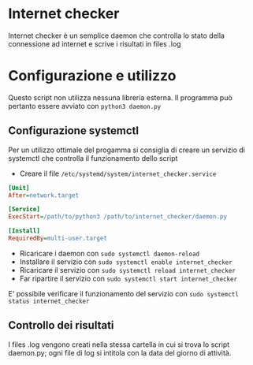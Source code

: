 # Internet checker
Internet checker è un semplice daemon che controlla lo stato della connessione ad internet e scrive i risultati in files .log

# Configurazione e utilizzo
Questo script non utilizza nessuna libreria esterna.
Il programma può pertanto essere avviato con `python3 daemon.py`
## Configurazione systemctl
Per un utilizzo ottimale del progamma si consiglia di creare un servizio di systemctl che controlla il funzionamento dello script
* Creare il file `/etc/systemd/system/internet_checker.service`
```ini
[Unit]
After=network.target

[Service]
ExecStart=/path/to/python3 /path/to/internet_checker/daemon.py

[Install]
RequiredBy=multi-user.target
```
* Ricaricare i daemon con `sudo systemctl daemon-reload`
* Installare il servizio con `sudo systemctl enable internet_checker`
* Ricaricare il servizio con `sudo systemctl reload internet_checker`
* Far ripartire il servizio con `sudo systemctl start internet_checker`

E' possibile verificare il funzionamento del servizio con `sudo systemctl status internet_checker`

## Controllo dei risultati
I files .log vengono creati nella stessa cartella in cui si trova lo script daemon.py; ogni file di log si intitola con la data del giorno di attività.

